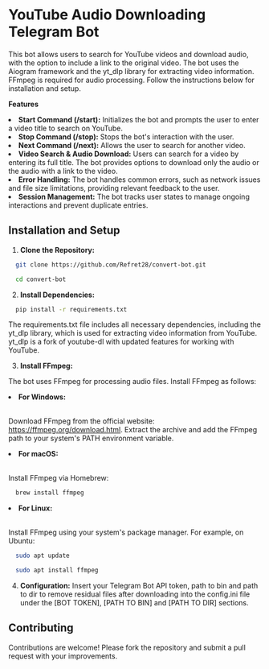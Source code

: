 # YouTube Audio Downloading Telegram Bot

This bot allows users to search for YouTube videos and download audio, with the option to include a link to the original video. The bot uses the Aiogram framework and the yt_dlp library for extracting video information. FFmpeg is required for audio processing. Follow the instructions below for installation and setup.

**Features**

<li><strong>Start Command (/start):</strong> Initializes the bot and prompts the user to enter a video title to search on YouTube.</li>
<li><strong>Stop Command (/stop):</strong> Stops the bot's interaction with the user.</li>
<li><strong>Next Command (/next):</strong> Allows the user to search for another video.</li>
<li><strong>Video Search & Audio Download:</strong> Users can search for a video by entering its full title. The bot provides options to download only the audio or the audio with a link to the video.</li>
<li><strong>Error Handling:</strong> The bot handles common errors, such as network issues and file size limitations, providing relevant feedback to the user.</li>
<li><strong>Session Management:</strong> The bot tracks user states to manage ongoing interactions and prevent duplicate entries.</li>

## Installation and Setup

1) **Clone the Repository:**
```bash
  git clone https://github.com/Refret28/convert-bot.git
```
```bash
  cd convert-bot
```

2) **Install Dependencies:**
```bash
  pip install -r requirements.txt
```
The requirements.txt file includes all necessary dependencies, including the yt_dlp library, which is used for extracting video information from YouTube. yt_dlp is a fork of youtube-dl with updated features for working with YouTube.

3) **Install FFmpeg:**

The bot uses FFmpeg for processing audio files. Install FFmpeg as follows:

<li><strong>For Windows:</strong></li><br>

Download FFmpeg from the official website: https://ffmpeg.org/download.html.
Extract the archive and add the FFmpeg path to your system's PATH environment variable.

<li><strong>For macOS:</strong></li><br>

Install FFmpeg via Homebrew:
```bash
  brew install ffmpeg 
```
<li><strong>For Linux:</strong></li><br>

Install FFmpeg using your system's package manager. For example, on Ubuntu:
```bash
  sudo apt update
```
```bash
  sudo apt install ffmpeg
```
4) **Configuration:**
Insert your Telegram Bot API token, path to bin and path to dir to remove residual files after downloading into the config.ini file under the [BOT TOKEN], [PATH TO BIN] and [PATH TO DIR] sections.

## Contributing
Contributions are welcome! Please fork the repository and submit a pull request with your improvements.
